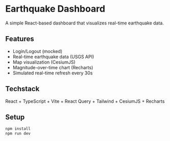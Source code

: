 # Earthquake Dashboard

A simple React-based dashboard that visualizes real-time earthquake data.

## Features
- Login/Logout (mocked)
- Real-time earthquake data (USGS API)
- Map visualization (CesiumJS)
- Magnitude-over-time chart (Recharts)
- Simulated real-time refresh every 30s

## Techstack
React + TypeScript + Vite + React Query + Tailwind + CesiumJS + Recharts

## Setup
```bash
npm install
npm run dev
